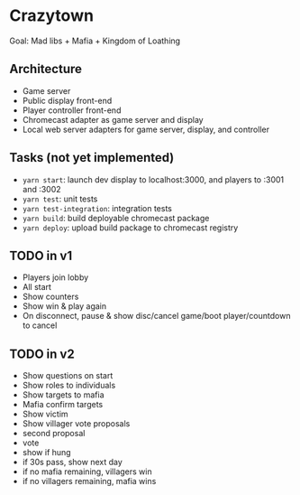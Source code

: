 # Crazytown

Goal: Mad libs + Mafia + Kingdom of Loathing

## Architecture

- Game server
- Public display front-end
- Player controller front-end
- Chromecast adapter as game server and display
- Local web server adapters for game server, display, and controller

## Tasks (not yet implemented)

- `yarn start`: launch dev display to localhost:3000, and players to :3001 and :3002
- `yarn test`: unit tests
- `yarn test-integration`: integration tests
- `yarn build`: build deployable chromecast package
- `yarn deploy`: upload build package to chromecast registry

## TODO in v1

- Players join lobby
- All start
- Show counters
- Show win & play again
- On disconnect, pause & show disc/cancel game/boot player/countdown to cancel

## TODO in v2

- Show questions on start
- Show roles to individuals
- Show targets to mafia
- Mafia confirm targets
- Show victim
- Show villager vote proposals
- second proposal
- vote
- show if hung
- if 30s pass, show next day
- if no mafia remaining, villagers win
- if no villagers remaining, mafia wins

